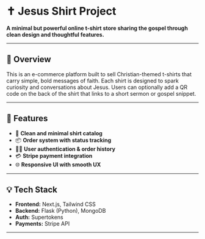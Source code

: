 # ✝️ Jesus Shirt Project

**A minimal but powerful online t-shirt store sharing the gospel through clean design and thoughtful features.**

---

## 🙌 Overview

This is an e-commerce platform built to sell Christian-themed t-shirts that carry simple, bold messages of faith. Each shirt is designed to spark curiosity and conversations about Jesus. Users can optionally add a QR code on the back of the shirt that links to a short sermon or gospel snippet.

---

## 🛒 Features

- 🧾 **Clean and minimal shirt catalog**
- 📦 **Order system with status tracking**
- 🧑‍💻 **User authentication & order history**
- 💳 **Stripe payment integration**
- 🌐 **Responsive UI with smooth UX**

---

## 💡 Tech Stack

- **Frontend:** Next.js, Tailwind CSS
- **Backend:** Flask (Python), MongoDB
- **Auth:** Supertokens
- **Payments:** Stripe API
---
